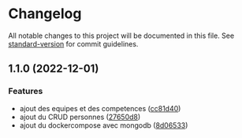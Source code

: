 # Changelog

All notable changes to this project will be documented in this file. See [standard-version](https://github.com/conventional-changelog/standard-version) for commit guidelines.

## 1.1.0 (2022-12-01)


### Features

* ajout des equipes et des competences ([cc81d40](https://github.com/kilrasemifir/spring-mycomp/commit/cc81d40d0335f376e6259a46e8041fd19d038751))
* ajout du CRUD personnes ([27650d8](https://github.com/kilrasemifir/spring-mycomp/commit/27650d8e6e52cb35e8fcf02b143f8bf728e7cde8))
* ajout du dockercompose avec mongodb ([8d06533](https://github.com/kilrasemifir/spring-mycomp/commit/8d065339a42bf079c5b327a308f76699bc40fb24))
